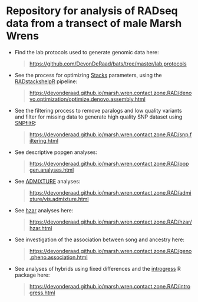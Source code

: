 Repository for analysis of RADseq data from a transect of male Marsh Wrens
==================================================================================

*   Find the lab protocols used to generate genomic data here:

    > <https://github.com/DevonDeRaad/bats/tree/master/lab.protocols>
    
*   See the process for optimizing [Stacks](https://catchenlab.life.illinois.edu/stacks/) parameters, using the [RADstackshelpR](https://github.com/DevonDeRaad/RADstackshelpR) pipeline:

    > <https://devonderaad.github.io/marsh.wren.contact.zone.RAD/denovo.optimization/optimize.denovo.assembly.html>

*   See the filtering process to remove paralogs and low quality variants and filter for missing data to generate high quality SNP dataset using [SNPfiltR](https://devonderaad.github.io/SNPfiltR/):

    > <https://devonderaad.github.io/marsh.wren.contact.zone.RAD/snp.filtering.html>

*   See descriptive popgen analyses:

    > <https://devonderaad.github.io/marsh.wren.contact.zone.RAD/popgen.analyses.html>

*   See [ADMIXTURE](https://dalexander.github.io/admixture/index.html) analyses:

    > <https://devonderaad.github.io/marsh.wren.contact.zone.RAD/admixture/vis.admixture.html>

*   See [hzar](https://onlinelibrary.wiley.com/doi/10.1111/1755-0998.12209) analyses here:

    > <https://devonderaad.github.io/marsh.wren.contact.zone.RAD/hzar/hzar.html>

*   See investigation of the association between song and ancestry here:

    > <https://devonderaad.github.io/marsh.wren.contact.zone.RAD/geno.pheno.association.html>

*   See analyses of hybrids using fixed differences and the [introgress](https://www.uwyo.edu/buerkle/software/introgress/) R package here:

    > <https://devonderaad.github.io/marsh.wren.contact.zone.RAD/introgress.html>
